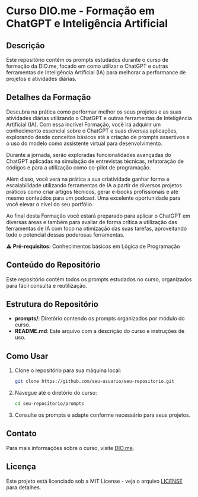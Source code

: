 # Curso DIO.me - Formação em ChatGPT e Inteligência Artificial

## Descrição

Este repositório contém os prompts estudados durante o curso de formação da DIO.me, focado em como utilizar o ChatGPT e outras ferramentas de Inteligência Artificial (IA) para melhorar a performance de projetos e atividades diárias. 

## Detalhes da Formação

Descubra na prática como performar melhor os seus projetos e as suas atividades diárias utilizando o ChatGPT e outras ferramentas de Inteligência Artificial (IA). Com essa incrível Formação, você irá adquirir um conhecimento essencial sobre o ChatGPT e suas diversas aplicações, explorando desde conceitos básicos até a criação de prompts assertivos e o uso do modelo como assistente virtual para desenvolvimento.

Durante a jornada, serão exploradas funcionalidades avançadas do ChatGPT aplicadas na simulação de entrevistas técnicas, refatoração de códigos e para a utilização como co-pilot de programação. 

Além disso, você verá na prática a sua criatividade ganhar forma e escalabilidade utilizando ferramentas de IA a partir de diversos projetos práticos como criar artigos técnicos, gerar e-books profissionais e até mesmo conteúdos para um podcast. Uma excelente oportunidade para você elevar o nível do seu portfólio.

Ao final desta Formação você estará preparado para aplicar o ChatGPT em diversas áreas e também para avaliar de forma crítica a utilização das ferramentas de IA com foco na otimização das suas tarefas, aproveitando todo o potencial dessas poderosas ferramentas.

⚠️ **Pré-requisitos:** Conhecimentos básicos em Lógica de Programação

## Conteúdo do Repositório

Este repositório contém todos os prompts estudados no curso, organizados para fácil consulta e reutilização.

## Estrutura do Repositório

- **prompts/**: Diretório contendo os prompts organizados por módulo do curso.
- **README.md**: Este arquivo com a descrição do curso e instruções de uso.

## Como Usar

1. Clone o repositório para sua máquina local:
    ```bash
    git clone https://github.com/seu-usuario/seu-repositorio.git
    ```

2. Navegue até o diretório do curso:
    ```bash
    cd seu-repositorio/prompts
    ```

3. Consulte os prompts e adapte conforme necessário para seus projetos.

## Contato

Para mais informações sobre o curso, visite [DIO.me](https://dio.me).

## Licença

Este projeto está licenciado sob a MIT License - veja o arquivo [LICENSE](LICENSE) para detalhes.
